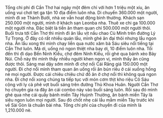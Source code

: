 Tổng chi phí đi Cần Thơ hai ngày một đêm chỉ với hơn 1 triệu một xíu, ăn uống vui chơi tẹt ga tận 10 địa điểm luôn nha. Di chuyển 360.000 một người, mình đi xe Thành Bưởi, nhà xe vẫn hoạt động bình thường. Khách sạn 250.000 một người, mình ở khách sạn Leonba nha. Thuê xe chi ga 100.000 một người nha. Đặc biệt là tiền ăn tham quan chỉ 500.000 một người thôi. Buổi trưa tới Cần Thơ thì mình đi ăn lẩu vịt nấu chao Cù Minh trên đường Lý Tự Trọng. Ở đây có rất nhiều quán lẩu, mình ghé ăn đại thôi nhưng lẩu ngon nha. Ăn lẩu xong thì mình chạy liền qua nước xăm bà Sáu siêu nổi tiếng tại Cần Thơ luôn. Má ơi, uống nó ngon thiệt nha bay ơi, 10 điểm luôn nha. Tối đến thì đi dạo Bến Ninh Kiều, chợ đêm Ninh Kiều, rồi ghé qua bánh xèo Bảy Núi. Chỗ này thì mình thấy nhiều người khen ngon vị, mình thấy ăn cũng được thôi. Sáng mai dậy sớm mình đi chợ nổi Cái Răng giá 150.000 một người. Đi chợ nổi mình tham quan ăn uống rồi ăn bún riêu ở cái xuồng hồng nè mọi người. Được cái chiêu chiêu chứ đồ ăn ở chợ nổi thì không quá ngon nha. Đi chợ nổi xong chúng ta tiếp tục với món cơm thịt kho riệu Cô Sáu cộng với ly cà phê vợt buổi sáng trên đường Thủ Khoa Huân. Người Cần Thơ họ chuyên gia ra đây ăn cái combo này vào buổi sáng luôn. Rồi sau đó mình ghé qua nhẹ cái quầy bánh miền Tây Huỳnh Thường, ăn bánh miền Tây là siêu ngon luôn mọi người. Sau đó chốt nhẹ cái lẩu mắm miền Tây trước khi về Sài Gòn là chuẩn bài nha. Tổng chi phí của chuyến đi của mình là 1,210.000 nè.